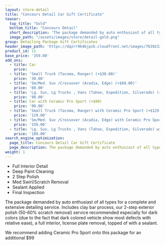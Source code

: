 ```yaml
---
layout: store-detail
title: "Concours Detail Car Gift Certificate"
teaser:
  top_title: "Gold"
  bottom_title: "Concours Detail"
  short_description: 'The package demanded by auto enthusiast of all types for a complete and extensive detailing service. '
  image_path: "/assets/images/store/detail-gold.png"
group: Detailing Package Gift Certificates
header_image_path: 'https://dqzrr9k4bjpzk.cloudfront.net/images/7639233/342225154.jpg'
product_id: 11
base_price: '359.00'
add_ons:
  - title: Car
    price:
  - title: 'Small Truck (Tacoma, Ranger) (+$30.00)'
    price: '30.00'
  - title: 'Sm/Med. Suv /Crossover (Acadia, Edge) (+$60.00)'
    price: '60.00'
  - title: 'Lg. Suv, Lg Trucks , Vans (Tahoe, Expedition​, Silverado) (+$90.00)'
    price: '90.00'
  - title: Car with Ceramic Pro Sport (+$99)
    price: '99.00'
  - title: 'Small Truck (Tacoma, Ranger) with Ceramic Pro Sport (+$129.00)'
    price: '129.00'
  - title: 'Sm/Med. Suv /Crossover (Acadia, Edge) with Ceramic Pro Sport (+$159.00)'
    price: '159.00'
  - title: 'Lg. Suv, Lg Trucks , Vans (Tahoe, Expedition​, Silverado) with Ceramic Pro Sport (+$189.00)'
    price: '189.00'
search_engine_optimization:
  page_title: Concours Detail Car Gift Certificate
  page_description: The package demanded by auto enthusiast of all types for a complete and extensive detailing service.
weight: 1
---
```



* Full Interior Detail
* Deep Paint Cleaning
* 2 Step Polish
* Med Swirl/Scratch Removal
* Sealant Applied
* Final Inspection

The package demanded by auto enthusiast of all types for a complete and extensive detailing service. Includes clay bar process, our 2-step exterior polish (50-60% scratch removal) service recommended especially for dark colors (due to the fact that dark colored vehicle show most defects with relative ease), a full interior, license plate removal, topped of with a sealant.

We recommend adding Ceramic Pro Sport onto this package for an additional $99
